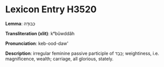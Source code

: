 # Lexicon Entry H3520

**Lemma**: כְּבוּדָּה

**Transliteration (xlit)**: kᵉbûwddâh

**Pronunciation**: keb-ood-daw'

**Description**:
irregular feminine passive participle of כָּבַד; weightiness, i.e. magnificence, wealth; carriage, all glorious, stately.
